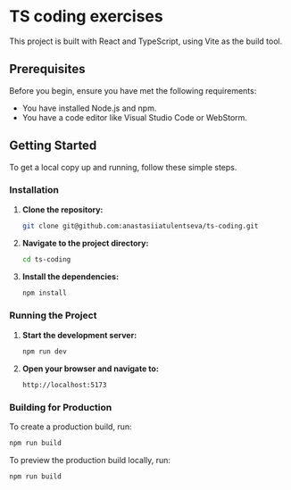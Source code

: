 # TS coding exercises

This project is built with React and TypeScript, using Vite as the build tool.

## Prerequisites

Before you begin, ensure you have met the following requirements:

- You have installed Node.js and npm.
- You have a code editor like Visual Studio Code or WebStorm.

## Getting Started

To get a local copy up and running, follow these simple steps.

### Installation

1. **Clone the repository:**

    ```sh
    git clone git@github.com:anastasiiatulentseva/ts-coding.git
    ```

2. **Navigate to the project directory:**

    ```sh
    cd ts-coding
    ```

3. **Install the dependencies:**

    ```sh
    npm install
    ```

### Running the Project

1. **Start the development server:**

    ```sh
    npm run dev
    ```

2. **Open your browser and navigate to:**

    ```
    http://localhost:5173
    ```

### Building for Production

To create a production build, run:

```sh
npm run build
```

To preview the production build locally, run:

```sh
npm run build
```
